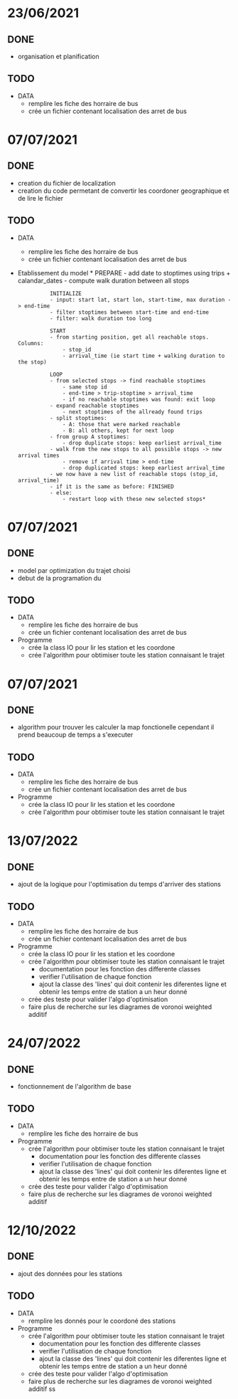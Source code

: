 23/06/2021
==========
DONE
----
* organisation et planification

TODO 
----
* DATA
  * remplire les fiche des horraire de bus
  * crée un fichier contenant localisation des arret de bus 

07/07/2021
==========
DONE
----
* creation du fichier de localization
* creation du code permetant de convertir les coordoner geographique et de lire le fichier


TODO 
----
* DATA
  * remplire les fiche des horraire de bus
  * crée un fichier contenant localisation des arret de bus 
* Etablissement du model
  * 
                PREPARE
                - add date to stoptimes using trips + calandar_dates
                - compute walk duration between all stops

                INITIALIZE
                - input: start lat, start lon, start-time, max duration -> end-time
                - filter stoptimes between start-time and end-time
                - filter: walk duration too long

                START
                - from starting position, get all reachable stops. Columns:
                    - stop_id
                    - arrival_time (ie start time + walking duration to the stop)

                LOOP
                - from selected stops -> find reachable stoptimes
                    - same stop id
                    - end-time > trip-stoptime > arrival_time
                    - if no reachable stoptimes was found: exit loop
                - expand reachable stoptimes
                    - next stoptimes of the allready found trips
                - split stoptimes:
                    - A: those that were marked reachable
                    - B: all others, kept for next loop
                - from group A stoptimes:
                    - drop duplicate stops: keep earliest arrival_time
                - walk from the new stops to all possible stops -> new arrival times
                    - remove if arrival time > end-time
                    - drop duplicated stops: keep earliest arrival_time
                - we now have a new list of reachable stops (stop_id, arrival_time)
                - if it is the same as before: FINISHED
                - else:
                    - restart loop with these new selected stops*  

07/07/2021
==========
DONE
----
* model par optimization du trajet choisi
* debut de la programation du


TODO 
----
* DATA
  * remplire les fiche des horraire de bus
  * crée un fichier contenant localisation des arret de bus 
* Programme
  * crée la class IO pour lir les station et les coordone
  * crée l'algorithm pour obtimiser toute les station connaisant le trajet 

07/07/2021
==========
DONE
----
* algorithm pour trouver les calculer la map fonctionelle cependant il prend beaucoup de temps a s'executer


TODO 
----
* DATA
  * remplire les fiche des horraire de bus
  * crée un fichier contenant localisation des arret de bus 
* Programme
  * crée la class IO pour lir les station et les coordone
  * crée l'algorithm pour obtimiser toute les station connaisant le trajet 


13/07/2022
==========
DONE
----
* ajout de la logique pour l'optimisation du temps d'arriver des stations


TODO 
----
* DATA
  * remplire les fiche des horraire de bus
  * crée un fichier contenant localisation des arret de bus 
* Programme
  * crée la class IO pour lir les station et les coordone
  * crée l'algorithm pour obtimiser toute les station connaisant le trajet 
    * documentation pour les fonction des differente classes
    * verifier l'utilisation de chaque fonction
    * ajout la classe des 'lines' qui doit contenir les diferentes ligne et obtenir les temps entre de station a un heur donné
  * crée des teste pour valider l'algo d'optimisation
  * faire plus de recherche sur les diagrames de voronoi weighted additif   

24/07/2022
==========
DONE
----
* fonctionnement de l'algorithm de base


TODO 
----
* DATA
  * remplire les fiche des horraire de bus
* Programme
  * crée l'algorithm pour obtimiser toute les station connaisant le trajet 
    * documentation pour les fonction des differente classes
    * verifier l'utilisation de chaque fonction
    * ajout la classe des 'lines' qui doit contenir les diferentes ligne et obtenir les temps entre de station a un heur donné
  * crée des teste pour valider l'algo d'optimisation
  * faire plus de recherche sur les diagrames de voronoi weighted additif   

12/10/2022
==========
DONE
----
* ajout des données pour les stations


TODO 
----
* DATA
  * remplire les donnés pour le coordoné des stations
* Programme
  * crée l'algorithm pour obtimiser toute les station connaisant le trajet 
    * documentation pour les fonction des differente classes
    * verifier l'utilisation de chaque fonction
    * ajout la classe des 'lines' qui doit contenir les diferentes ligne et obtenir les temps entre de station a un heur donné
  * crée des teste pour valider l'algo d'optimisation
  * faire plus de recherche sur les diagrames de voronoi weighted additif   ss